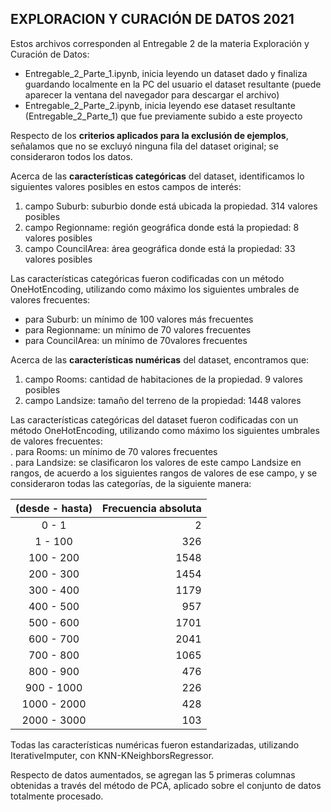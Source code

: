 ## EXPLORACION Y CURACIÓN DE DATOS 2021

Estos archivos corresponden al Entregable 2 de la materia Exploración y Curación de Datos:
- Entregable_2_Parte_1.ipynb, inicia leyendo un dataset dado y finaliza guardando localmente en la PC del usuario el dataset resultante (puede aparecer la ventana del navegador para descargar el archivo)
- Entregable_2_Parte_2.ipynb, inicia leyendo ese dataset resultante (Entregable_2_Parte_1) que fue previamente subido a este proyecto

Respecto de los **criterios aplicados para la exclusión de ejemplos**, señalamos que no se excluyó ninguna fila del dataset original; se consideraron todos los datos.

Acerca de las **características categóricas** del dataset, identificamos lo siguientes valores posibles en estos campos de interés:
  1. campo Suburb: suburbio donde está ubicada la propiedad.  314 valores posibles  
  2. campo Regionname: región geográfica donde está la propiedad:  8 valores posibles  
  3. campo CouncilArea: área geográfica donde está la propiedad:  33 valores posibles  

Las características categóricas fueron codificadas con un método OneHotEncoding, utilizando como máximo los siguientes umbrales de valores frecuentes:  
  - para Suburb: un mínimo de 100 valores más frecuentes  
  - para Regionname: un mínimo de 70 valores frecuentes  
  - para CouncilArea: un mínimo de 70valores frecuentes  
 
Acerca de las **características numéricas** del dataset, encontramos que:
  1. campo Rooms: cantidad de habitaciones de la propiedad.  9 valores posibles  
  2. campo Landsize: tamaño del terreno de la propiedad:  1448 valores  
 
Las características categóricas del dataset fueron codificadas con un método OneHotEncoding, utilizando como máximo los siguientes umbrales de valores frecuentes:  
. para Rooms: un mínimo de 70 valores frecuentes  
. para Landsize: se clasificaron los valores de este campo Landsize en rangos, de acuerdo a los siguientes rangos de valores de ese campo, y se consideraron todas las categorías, de la siguiente manera:  

| (desde - hasta) | Frecuencia absoluta |
|:---------------:|--------------------:|
|     0 -   1     |     2     |
|     1 -  100    |   326     |
|   100 -  200    |  1548     |
|   200 -  300    |  1454     |
|   300 -  400    |  1179     |
|   400 -  500    |   957     |
|   500 -  600    |  1701     |
|   600 -  700    |  2041     |
|   700 -  800    |  1065     |
|   800 -  900    |   476     |
|   900 - 1000    |   226     |
|  1000 - 2000    |   428     |
|  2000 - 3000    |   103     |

Todas las características numéricas fueron estandarizadas, utilizando IterativeImputer, con KNN-KNeighborsRegressor.  
 
Respecto de datos aumentados, se agregan las 5 primeras columnas obtenidas a través del método de PCA, aplicado sobre el conjunto de datos totalmente procesado.  

